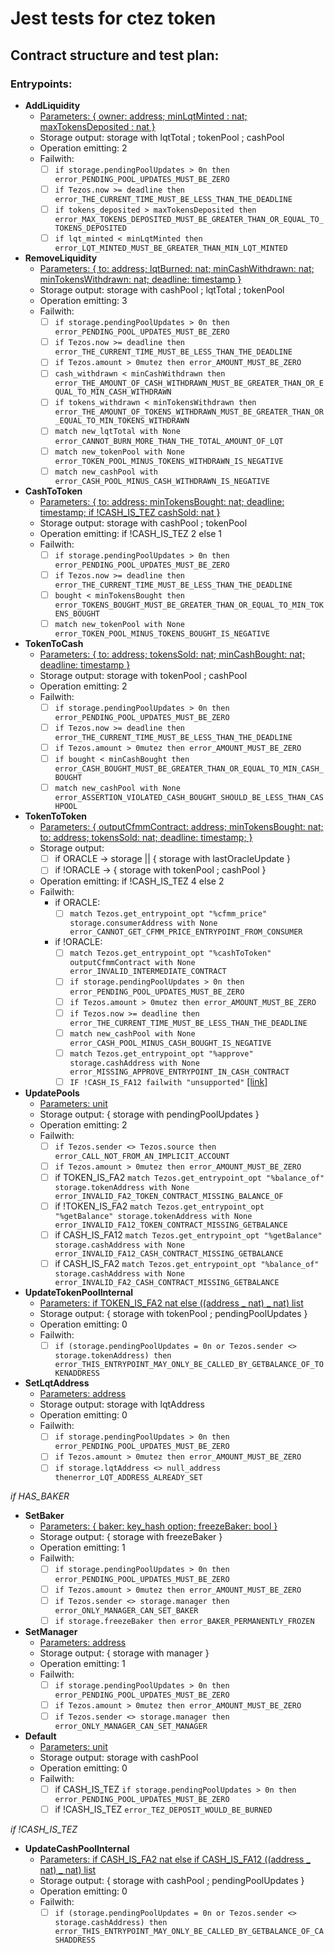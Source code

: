 # Jest tests for ctez token

## Contract structure and test plan:

### Entrypoints:

- **AddLiquidity**
  - [Parameters: { owner: address; minLqtMinted : nat; maxTokensDeposited : nat }](https://github.com/murbard/ctez/blob/main/cfmm.mligo#L18)
  - Storage output: storage with lqtTotal ; tokenPool ; cashPool
  - Operation emitting: 2
  - Failwith:
    - [ ] `if storage.pendingPoolUpdates > 0n then error_PENDING_POOL_UPDATES_MUST_BE_ZERO`
    - [ ] `if Tezos.now >= deadline then error_THE_CURRENT_TIME_MUST_BE_LESS_THAN_THE_DEADLINE`
    - [ ] `if tokens_deposited > maxTokensDeposited then error_MAX_TOKENS_DEPOSITED_MUST_BE_GREATER_THAN_OR_EQUAL_TO_TOKENS_DEPOSITED`
    - [ ] `if lqt_minted < minLqtMinted then error_LQT_MINTED_MUST_BE_GREATER_THAN_MIN_LQT_MINTED`
- **RemoveLiquidity**
  - [Parameters: { to: address; lqtBurned: nat; minCashWithdrawn: nat; minTokensWithdrawn: nat; deadline: timestamp }](https://github.com/murbard/ctez/blob/main/cfmm.mligo#L29)
  - Storage output: storage with cashPool ; lqtTotal ; tokenPool
  - Operation emitting: 3
  - Failwith:
    - [ ] `if storage.pendingPoolUpdates > 0n then error_PENDING_POOL_UPDATES_MUST_BE_ZERO`
    - [ ] `if Tezos.now >= deadline then error_THE_CURRENT_TIME_MUST_BE_LESS_THAN_THE_DEADLINE`
    - [ ] `if Tezos.amount > 0mutez then error_AMOUNT_MUST_BE_ZERO`
    - [ ] `cash_withdrawn < minCashWithdrawn then error_THE_AMOUNT_OF_CASH_WITHDRAWN_MUST_BE_GREATER_THAN_OR_EQUAL_TO_MIN_CASH_WITHDRAWN`
    - [ ] `if tokens_withdrawn < minTokensWithdrawn then error_THE_AMOUNT_OF_TOKENS_WITHDRAWN_MUST_BE_GREATER_THAN_OR_EQUAL_TO_MIN_TOKENS_WITHDRAWN`
    - [ ] `match new_lqtTotal with None error_CANNOT_BURN_MORE_THAN_THE_TOTAL_AMOUNT_OF_LQT`
    - [ ] `match new_tokenPool with None error_TOKEN_POOL_MINUS_TOKENS_WITHDRAWN_IS_NEGATIVE`
    - [ ] `match new_cashPool with error_CASH_POOL_MINUS_CASH_WITHDRAWN_IS_NEGATIVE`
- **CashToToken**
  - [Parameters: { to: address; minTokensBought: nat; deadline: timestamp; if !CASH_IS_TEZ cashSold: nat }](https://github.com/murbard/ctez/blob/main/cfmm.mligo#L38)
  - Storage output: storage with cashPool ; tokenPool
  - Operation emitting: if !CASH_IS_TEZ 2 else 1
  - Failwith:
    - [ ] `if storage.pendingPoolUpdates > 0n then error_PENDING_POOL_UPDATES_MUST_BE_ZERO`
    - [ ] `if Tezos.now >= deadline then error_THE_CURRENT_TIME_MUST_BE_LESS_THAN_THE_DEADLINE`
    - [ ] `bought < minTokensBought then error_TOKENS_BOUGHT_MUST_BE_GREATER_THAN_OR_EQUAL_TO_MIN_TOKENS_BOUGHT`
    - [ ] `match new_tokenPool with None error_TOKEN_POOL_MINUS_TOKENS_BOUGHT_IS_NEGATIVE`
- **TokenToCash**
  - [Parameters: { to: address; tokensSold: nat; minCashBought: nat;
    deadline: timestamp }](https://github.com/murbard/ctez/blob/main/cfmm.mligo#L48)
  - Storage output: storage with tokenPool ; cashPool
  - Operation emitting: 2
  - Failwith:
    - [ ] `if storage.pendingPoolUpdates > 0n then error_PENDING_POOL_UPDATES_MUST_BE_ZERO`
    - [ ] `if Tezos.now >= deadline then error_THE_CURRENT_TIME_MUST_BE_LESS_THAN_THE_DEADLINE`
    - [ ] `if Tezos.amount > 0mutez then error_AMOUNT_MUST_BE_ZERO`
    - [ ] `if bought < minCashBought then error_CASH_BOUGHT_MUST_BE_GREATER_THAN_OR_EQUAL_TO_MIN_CASH_BOUGHT`
    - [ ] `match new_cashPool with None error_ASSERTION_VIOLATED_CASH_BOUGHT_SHOULD_BE_LESS_THAN_CASHPOOL`
- **TokenToToken**
  - [Parameters: { outputCfmmContract: address; minTokensBought: nat; to: address; tokensSold: nat; deadline: timestamp; }](https://github.com/murbard/ctez/blob/main/cfmm.mligo#L57)
  - Storage output:
    - [ ] if ORACLE -> storage || { storage with lastOracleUpdate }
    - [ ] if !ORACLE -> { storage with tokenPool ; cashPool }
  - Operation emitting: if !CASH_IS_TEZ 4 else 2
  - Failwith:
    - if ORACLE:
      - [ ] `match Tezos.get_entrypoint_opt "%cfmm_price" storage.consumerAddress with None error_CANNOT_GET_CFMM_PRICE_ENTRYPOINT_FROM_CONSUMER`
    - if !ORACLE:
      - [ ] `match Tezos.get_entrypoint_opt "%cashToToken" outputCfmmContract with None error_INVALID_INTERMEDIATE_CONTRACT`
      - [ ] `if storage.pendingPoolUpdates > 0n then error_PENDING_POOL_UPDATES_MUST_BE_ZERO`
      - [ ] `if Tezos.amount > 0mutez then error_AMOUNT_MUST_BE_ZERO`
      - [ ] `if Tezos.now >= deadline then error_THE_CURRENT_TIME_MUST_BE_LESS_THAN_THE_DEADLINE`
      - [ ] `match new_cashPool with None error_CASH_POOL_MINUS_CASH_BOUGHT_IS_NEGATIVE`
      - [ ] `match Tezos.get_entrypoint_opt "%approve" storage.cashAddress with None error_MISSING_APPROVE_ENTRYPOINT_IN_CASH_CONTRACT`
      - [ ] `IF !CASH_IS_FA12 failwith "unsupported"` [[link]](https://github.com/murbard/ctez/blob/main/cfmm.mligo#L665)
- **UpdatePools**
  - [Parameters: unit](https://github.com/murbard/ctez/blob/main/cfmm.mligo#L98)
  - Storage output: { storage with pendingPoolUpdates }
  - Operation emitting: 2
  - Failwith:
    - [ ] `if Tezos.sender <> Tezos.source then error_CALL_NOT_FROM_AN_IMPLICIT_ACCOUNT`
    - [ ] `if Tezos.amount > 0mutez then error_AMOUNT_MUST_BE_ZERO`
    - [ ] if TOKEN_IS_FA2 `match Tezos.get_entrypoint_opt "%balance_of" storage.tokenAddress with None error_INVALID_FA2_TOKEN_CONTRACT_MISSING_BALANCE_OF`
    - [ ] if !TOKEN_IS_FA2 `match Tezos.get_entrypoint_opt "%getBalance" storage.tokenAddress with None error_INVALID_FA12_TOKEN_CONTRACT_MISSING_GETBALANCE`
    - [ ] if CASH_IS_FA12 `match Tezos.get_entrypoint_opt "%getBalance" storage.cashAddress with None error_INVALID_FA12_CASH_CONTRACT_MISSING_GETBALANCE`
    - [ ] if CASH_IS_FA2 `match Tezos.get_entrypoint_opt "%balance_of" storage.cashAddress with None error_INVALID_FA2_CASH_CONTRACT_MISSING_GETBALANCE`
- **UpdateTokenPoolInternal**
  - [Parameters: if TOKEN_IS_FA2 nat else ((address _ nat) _ nat) list](https://)
  - Storage output: { storage with tokenPool ; pendingPoolUpdates }
  - Operation emitting: 0
  - Failwith:
    - [ ] `if (storage.pendingPoolUpdates = 0n or Tezos.sender <> storage.tokenAddress) then error_THIS_ENTRYPOINT_MAY_ONLY_BE_CALLED_BY_GETBALANCE_OF_TOKENADDRESS`
- **SetLqtAddress**
  - [Parameters: address](https://github.com/murbard/ctez/blob/main/cfmm.mligo#L108)
  - Storage output: storage with lqtAddress
  - Operation emitting: 0
  - Failwith:
    - [ ] `if storage.pendingPoolUpdates > 0n then error_PENDING_POOL_UPDATES_MUST_BE_ZERO`
    - [ ] `if Tezos.amount > 0mutez then error_AMOUNT_MUST_BE_ZERO`
    - [ ] `if storage.lqtAddress <> null_address thenerror_LQT_ADDRESS_ALREADY_SET`

_if HAS_BAKER_

- **SetBaker**
  - [Parameters: { baker: key_hash option; freezeBaker: bool }](https://github.com/murbard/ctez/blob/main/cfmm.mligo#L67)
  - Storage output: { storage with freezeBaker }
  - Operation emitting: 1
  - Failwith:
    - [ ] `if storage.pendingPoolUpdates > 0n then error_PENDING_POOL_UPDATES_MUST_BE_ZERO`
    - [ ] `if Tezos.amount > 0mutez then error_AMOUNT_MUST_BE_ZERO`
    - [ ] `if Tezos.sender <> storage.manager then error_ONLY_MANAGER_CAN_SET_BAKER`
    - [ ] `if storage.freezeBaker then error_BAKER_PERMANENTLY_FROZEN`
- **SetManager**
  - [Parameters: address](https://github.com/murbard/ctez/blob/main/cfmm.mligo#L102)
  - Storage output: { storage with manager }
  - Operation emitting: 1
  - Failwith:
    - [ ] `if storage.pendingPoolUpdates > 0n then error_PENDING_POOL_UPDATES_MUST_BE_ZERO`
    - [ ] `if Tezos.amount > 0mutez then error_AMOUNT_MUST_BE_ZERO`
    - [ ] `if Tezos.sender <> storage.manager then error_ONLY_MANAGER_CAN_SET_MANAGER`
- **Default**
  - [Parameters: unit](https://github.com/murbard/ctez/blob/main/cfmm.mligo#L103)
  - Storage output: storage with cashPool
  - Operation emitting: 0
  - Failwith:
    - [ ] if CASH_IS_TEZ `if storage.pendingPoolUpdates > 0n then error_PENDING_POOL_UPDATES_MUST_BE_ZERO`
    - [ ] if !CASH_IS_TEZ `error_TEZ_DEPOSIT_WOULD_BE_BURNED`

_if !CASH_IS_TEZ_

- **UpdateCashPoolInternal**
  - [Parameters: if CASH_IS_FA2 nat else if CASH_IS_FA12 ((address _ nat) _ nat) list](https://github.com/murbard/ctez/blob/main/cfmm.mligo#L84)
  - Storage output: { storage with cashPool ; pendingPoolUpdates }
  - Operation emitting: 0
  - Failwith:
    - [ ] `if (storage.pendingPoolUpdates = 0n or Tezos.sender <> storage.cashAddress) then error_THIS_ENTRYPOINT_MAY_ONLY_BE_CALLED_BY_GETBALANCE_OF_CASHADDRESS`
